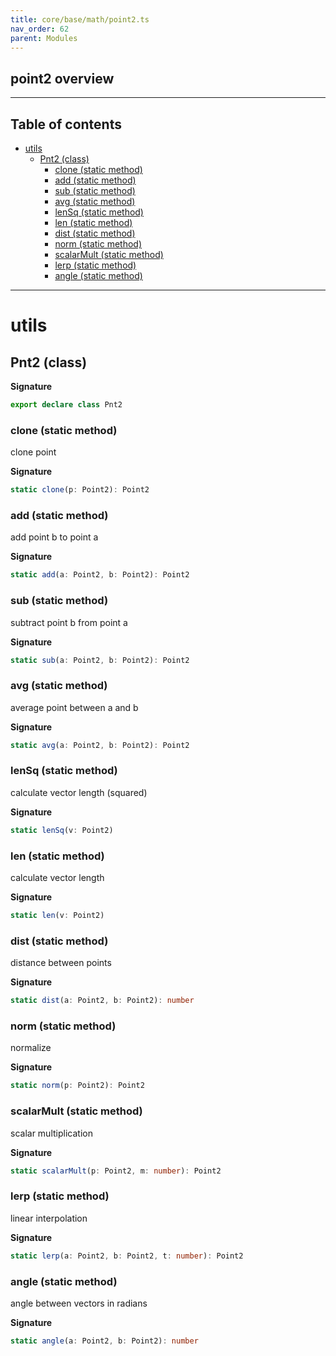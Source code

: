 ```yaml
---
title: core/base/math/point2.ts
nav_order: 62
parent: Modules
---
```


## point2 overview

---

<h2 class="text-delta">Table of contents</h2>

- [utils](#utils)
  - [Pnt2 (class)](#pnt2-class)
    - [clone (static method)](#clone-static-method)
    - [add (static method)](#add-static-method)
    - [sub (static method)](#sub-static-method)
    - [avg (static method)](#avg-static-method)
    - [lenSq (static method)](#lensq-static-method)
    - [len (static method)](#len-static-method)
    - [dist (static method)](#dist-static-method)
    - [norm (static method)](#norm-static-method)
    - [scalarMult (static method)](#scalarmult-static-method)
    - [lerp (static method)](#lerp-static-method)
    - [angle (static method)](#angle-static-method)

---

# utils

## Pnt2 (class)

**Signature**

```ts
export declare class Pnt2
```

### clone (static method)

clone point

**Signature**

```ts
static clone(p: Point2): Point2
```

### add (static method)

add point b to point a

**Signature**

```ts
static add(a: Point2, b: Point2): Point2
```

### sub (static method)

subtract point b from point a

**Signature**

```ts
static sub(a: Point2, b: Point2): Point2
```

### avg (static method)

average point between a and b

**Signature**

```ts
static avg(a: Point2, b: Point2): Point2
```

### lenSq (static method)

calculate vector length (squared)

**Signature**

```ts
static lenSq(v: Point2)
```

### len (static method)

calculate vector length

**Signature**

```ts
static len(v: Point2)
```

### dist (static method)

distance between points

**Signature**

```ts
static dist(a: Point2, b: Point2): number
```

### norm (static method)

normalize

**Signature**

```ts
static norm(p: Point2): Point2
```

### scalarMult (static method)

scalar multiplication

**Signature**

```ts
static scalarMult(p: Point2, m: number): Point2
```

### lerp (static method)

linear interpolation

**Signature**

```ts
static lerp(a: Point2, b: Point2, t: number): Point2
```

### angle (static method)

angle between vectors in radians

**Signature**

```ts
static angle(a: Point2, b: Point2): number
```

